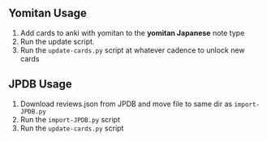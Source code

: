 ## Yomitan Usage
1. Add cards to anki with yomitan to the **yomitan Japanese** note type
1. Run the update script.
1. Run the `update-cards.py` script at whatever cadence to unlock new cards

## JPDB Usage
1. Download reviews.json from JPDB and move file to same dir as `import-JPDB.py`
1. Run the `import-JPDB.py` script
1. Run the `update-cards.py` script